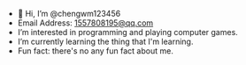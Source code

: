 - 👋 Hi, I’m @chengwm123456
- Email Address: 1557808195@qq.com
- I’m interested in programming and playing computer games.
- I’m currently learning the thing that I'm learning.
- Fun fact: there's no any fun fact about me.

<!---
chengwm123456/chengwm123456 is a ✨ special ✨ repository because its `README.md` (this file) appears on your GitHub profile.
You can click the Preview link to take a look at your changes.
--->
